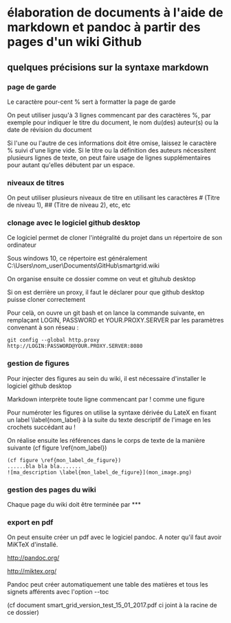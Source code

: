 # élaboration de documents à l'aide de markdown et pandoc à partir des pages d'un wiki Github
## quelques précisions sur la syntaxe markdown

### page de garde
Le caractère pour-cent % sert à formatter la page de garde

On peut utiliser jusqu'à 3 lignes commencant par des caractères %, par exemple pour indiquer le titre du document, le nom du(des) auteur(s) ou la date de révision du document

Si l'une ou l'autre de ces informations doit être omise, laissez le caractère % suivi d'une ligne vide. Si le titre ou la définition des auteurs nécessitent plusieurs lignes de texte, on peut faire usage de lignes supplémentaires pour autant qu'elles débutent par un espace.

### niveaux de titres

On peut utiliser plusieurs niveaux de titre en utilisant les caractères # (Titre de niveau 1), ## (Titre de niveau 2), etc, etc

### clonage avec le logiciel github desktop

Ce logiciel permet de cloner l'intégralité du projet dans un répertoire de son ordinateur

Sous windows 10, ce répertoire est généralement C:\Users\nom_user\Documents\GitHub\smartgrid.wiki

On organise ensuite ce dossier comme on veut et gituhub desktop 

Si on est derrière un proxy, il faut le déclarer pour que github desktop puisse cloner correctement 

Pour celà, on ouvre un git bash et on lance la commande suivante, en remplaçant LOGIN, PASSWORD et YOUR.PROXY.SERVER par les paramètres convenant à son réseau :

~~~~~~~ { .bash }
git config --global http.proxy http://LOGIN:PASSWORD@YOUR.PROXY.SERVER:8080
~~~~~~~


### gestion de figures
Pour injecter des figures au sein du wiki, il est nécessaire d'installer le logiciel github desktop

Markdown interprète toute ligne commencant par ! comme une figure

Pour numéroter les figures on utilise la syntaxe dérivée du LateX en fixant un label \label{nom_label} à la suite du texte descriptif de l'image en les crochets succédant au ! 

On réalise ensuite les références dans le corps de texte de la manière suivante (cf figure \ref{nom_label})

~~~~~~~ { .markdown }
(cf figure \ref{mon_label_de_figure})
......bla bla bla.......
![ma_description \label{mon_label_de_figure}](mon_image.png)
~~~~~~~



### gestion des pages du wiki

Chaque page du wiki doit être terminée par ***

### export en pdf

On peut ensuite créer un pdf avec le logiciel pandoc. A noter qu'il faut avoir MiKTeX d'installé.

http://pandoc.org/

http://miktex.org/


Pandoc peut créer automatiquement une table des matières et tous les signets afférents avec l'option --toc

(cf document smart_grid_version_test_15_01_2017.pdf ci joint à la racine de ce dossier)
